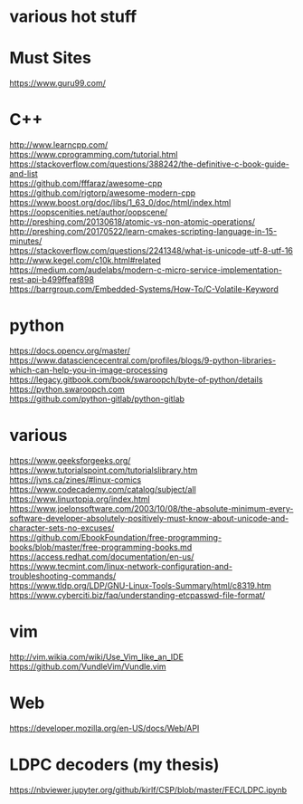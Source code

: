 # various hot stuff

# Must Sites
https://www.guru99.com/<br>

# C++
http://www.learncpp.com/ <br>
https://www.cprogramming.com/tutorial.html <br>
https://stackoverflow.com/questions/388242/the-definitive-c-book-guide-and-list <br>
https://github.com/fffaraz/awesome-cpp <br>
https://github.com/rigtorp/awesome-modern-cpp <br>
https://www.boost.org/doc/libs/1_63_0/doc/html/index.html <br>
https://oopscenities.net/author/oopscene/ <br>
http://preshing.com/20130618/atomic-vs-non-atomic-operations/ <br>
http://preshing.com/20170522/learn-cmakes-scripting-language-in-15-minutes/ <br>
https://stackoverflow.com/questions/2241348/what-is-unicode-utf-8-utf-16 <br>
http://www.kegel.com/c10k.html#related <br>
https://medium.com/audelabs/modern-c-micro-service-implementation-rest-api-b499ffeaf898 <br>
https://barrgroup.com/Embedded-Systems/How-To/C-Volatile-Keyword <br>

# python
https://docs.opencv.org/master/ <br>
https://www.datasciencecentral.com/profiles/blogs/9-python-libraries-which-can-help-you-in-image-processing <br>
https://legacy.gitbook.com/book/swaroopch/byte-of-python/details <br>
https://python.swaroopch.com <br>
https://github.com/python-gitlab/python-gitlab <br>

# various
https://www.geeksforgeeks.org/<br>
https://www.tutorialspoint.com/tutorialslibrary.htm <br>
https://jvns.ca/zines/#linux-comics <br>
https://www.codecademy.com/catalog/subject/all <br>
https://www.linuxtopia.org/index.html <br>
https://www.joelonsoftware.com/2003/10/08/the-absolute-minimum-every-software-developer-absolutely-positively-must-know-about-unicode-and-character-sets-no-excuses/ <br>
https://github.com/EbookFoundation/free-programming-books/blob/master/free-programming-books.md <br>
https://access.redhat.com/documentation/en-us/ <br>
https://www.tecmint.com/linux-network-configuration-and-troubleshooting-commands/ <br>
https://www.tldp.org/LDP/GNU-Linux-Tools-Summary/html/c8319.htm <br>
https://www.cyberciti.biz/faq/understanding-etcpasswd-file-format/ <br>

# vim
http://vim.wikia.com/wiki/Use_Vim_like_an_IDE <br>
https://github.com/VundleVim/Vundle.vim <br>

# Web
https://developer.mozilla.org/en-US/docs/Web/API

# LDPC decoders (my thesis)
https://nbviewer.jupyter.org/github/kirlf/CSP/blob/master/FEC/LDPC.ipynb
